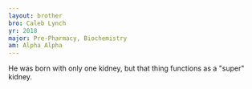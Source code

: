 ```yaml
---
layout: brother
bro: Caleb Lynch
yr: 2018
major: Pre-Pharmacy, Biochemistry
am: Alpha Alpha
---
```

He was born with only one kidney, but that thing functions as a "super" kidney.